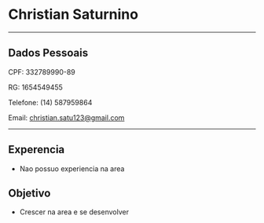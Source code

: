 # Christian Saturnino

---

## Dados Pessoais

CPF: 332789990-89

RG: 1654549455

Telefone: (14) 587959864

Email: christian.satu123@gmail.com

---

## Experencia

- Nao possuo experiencia na area

## Objetivo

- Crescer na area e se desenvolver




